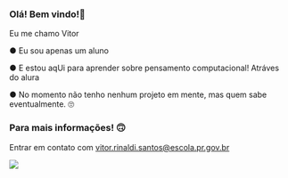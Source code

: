### Olá! Bem vindo!🤗
Eu me chamo Vitor

● Eu sou apenas um aluno

● E estou aqUi para aprender sobre pensamento computacional! Atráves do alura

● No momento não tenho nenhum projeto em mente, mas quem sabe eventualmente. 🙄

### Para mais informações!  🙃
Entrar em contato com vitor.rinaldi.santos@escola.pr.gov.br

![](https://www.gamepur.com/wp-content/uploads/2020/10/19072325/Klee_best_Build_Genshin_Impact.jpg)
